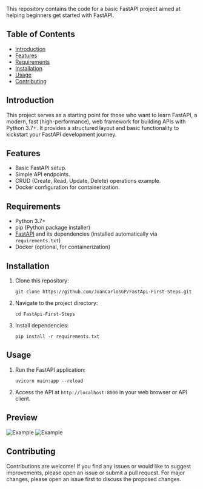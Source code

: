 
This repository contains the code for a basic FastAPI project aimed at helping beginners get started with FastAPI.

## Table of Contents

- [Introduction](#introduction)
- [Features](#features)
- [Requirements](#requirements)
- [Installation](#installation)
- [Usage](#usage)
- [Contributing](#contributing)

## Introduction

This project serves as a starting point for those who want to learn FastAPI, a modern, fast (high-performance), web framework for building APIs with Python 3.7+. It provides a structured layout and basic functionality to kickstart your FastAPI development journey.

## Features

- Basic FastAPI setup.
- Simple API endpoints.
- CRUD (Create, Read, Update, Delete) operations example.
- Docker configuration for containerization.

## Requirements

- Python 3.7+
- pip (Python package installer)
- [FastAPI](https://fastapi.tiangolo.com/) and its dependencies (installed automatically via `requirements.txt`)
- Docker (optional, for containerization)

## Installation

1. Clone this repository:

    ```
    git clone https://github.com/JuanCarlosGP/FastApi-First-Steps.git
    ```

2. Navigate to the project directory:

    ```
    cd FastApi-First-Steps
    ```

3. Install dependencies:

    ```
    pip install -r requirements.txt
    ```

## Usage

1. Run the FastAPI application:

    ```
    uvicorn main:app --reload
    ```

2. Access the API at `http://localhost:8000` in your web browser or API client.

## Preview 

  <img src="https://cdn.discordapp.com/attachments/880375695518363668/1206613257784139907/image.png?ex=65dca52a&is=65ca302a&hm=af6564a24342f7af96de915cc8a5a23cf214c71f481bb845153be3a19d1b0539&" max-width="100%" height=auto alt="Example">
  <img src="https://cdn.discordapp.com/attachments/880375695518363668/1206613687398436915/image.png?ex=65dca590&is=65ca3090&hm=1ca2eb946f1766f0e4269036fad03d838875d68000c2005bdbb5fe74e681f0f4&" max-width="100%" height=auto alt="Example"> 

## Contributing

Contributions are welcome! If you find any issues or would like to suggest improvements, please open an issue or submit a pull request. For major changes, please open an issue first to discuss the proposed changes.
